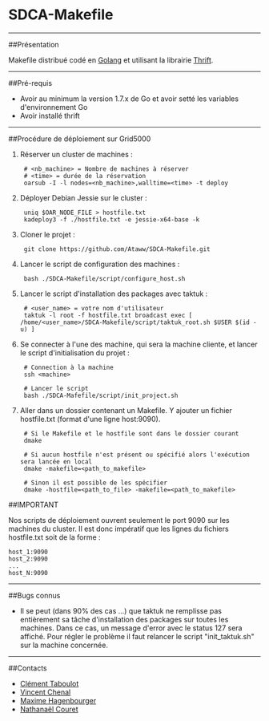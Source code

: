 # SDCA-Makefile

----

##Présentation

Makefile distribué codé en [Golang](www.golang.org) et utilisant la librairie [Thrift](www.http://thrift.apache.org/).

----

##Pré-requis

* Avoir au minimum la version 1.7.x de Go et avoir setté les variables d'environnement Go
* Avoir installé thrift

----

##Procédure de déploiement sur Grid5000

1. Réserver un cluster de machines :

		# <nb_machine> = Nombre de machines à réserver
		# <time> = durée de la réservation
		oarsub -I -l nodes=<nb_machine>,walltime=<time> -t deploy

2. Déployer Debian Jessie sur le cluster :

		uniq $OAR_NODE_FILE > hostfile.txt
		kadeploy3 -f ./hostfile.txt -e jessie-x64-base -k

3. Cloner le projet :

		git clone https://github.com/Ataww/SDCA-Makefile.git

4. Lancer le script de configuration des machines :
	
		bash ./SDCA-Makefile/script/configure_host.sh

5. Lancer le script d'installation des packages avec taktuk :

		# <user_name> = votre nom d'utilisateur
		taktuk -l root -f hostfile.txt broadcast exec [ /home/<user_name>/SDCA-Makefile/script/taktuk_root.sh $USER $(id -u) ]

6. Se connecter à l'une des machine, qui sera la machine cliente, et lancer le script d'initialisation du projet :

		# Connection à la machine
		ssh <machine>
			
		# Lancer le script
		bash ./SDCA-Mafefile/script/init_project.sh

7. Aller dans un dossier contenant un Makefile. Y ajouter un fichier hostfile.txt (format d'une ligne host:9090).

		# Si le Makefile et le hostfile sont dans le dossier courant
		dmake
		
		# Si aucun hostfile n'est présent ou spécifié alors l'exécution sera lancée en local
		dmake -makefile=<path_to_makefile>
		
		# Sinon il est possible de les spécifier
		dmake -hostfile=<path_to_file> -makefile=<path_to_makefile>
		

##IMPORTANT

Nos scripts de déploiement ouvrent seulement le port 9090 sur les machines du cluster.
Il est donc impératif que les lignes du fichiers hostfile.txt soit de la forme :

	host_1:9090
	host_2:9090
	...
	host_N:9090

----

##Bugs connus

- Il se peut (dans 90% des cas ...) que taktuk ne remplisse pas entièrement sa tâche d'installation des packages sur toutes les machines. Dans ce cas, un message d'error avec le status 127 sera affiché. Pour régler le problème il faut relancer le script "init_taktuk.sh" sur la machine concernée.

----

##Contacts

- [Clément Taboulot](mailto:clement.taboulot@grenoble-inp.org)
- [Vincent Chenal](mailto:vincent.chenal@grenoble-inp.org)
- [Maxime Hagenbourger](mailto:maxime.hagenbourger@grenoble-inp.org)
- [Nathanaël Couret](mailto:nathanael.couret@grenoble-inp.org)